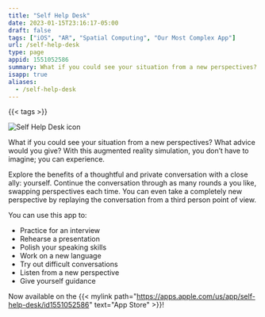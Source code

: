 ```yaml
---
title: "Self Help Desk"
date: 2023-01-15T23:16:17-05:00
draft: false
tags: ["iOS", "AR", "Spatial Computing", "Our Most Complex App"]
url: /self-help-desk
type: page
appid: 1551052586
summary: What if you could see your situation from a new perspectives? What advice would you give? With this augmented reality simulation, you don’t have to imagine; you can experience. Explore the benefits of a thoughtful and private conversation…
isapp: true
aliases:
  - /self-help-desk
---
```


{{< tags >}}

![Self Help Desk icon](/images/self-help-desk-icon.png)

What if you could see your situation from a new perspectives? What advice would you give? With this augmented reality simulation, you don’t have to imagine; you can experience.

Explore the benefits of a thoughtful and private conversation with a close ally: yourself. Continue the conversation through as many rounds a you like, swapping perspectives each time. You can even take a completely new perspective by replaying the conversation from a third person point of view.

You can use this app to:

- Practice for an interview
- Rehearse a presentation
- Polish your speaking skills
- Work on a new language
- Try out difficult conversations
- Listen from a new perspective
- Give yourself guidance

Now available on the {{< mylink path="https://apps.apple.com/us/app/self-help-desk/id1551052586" text="App Store" >}}!
